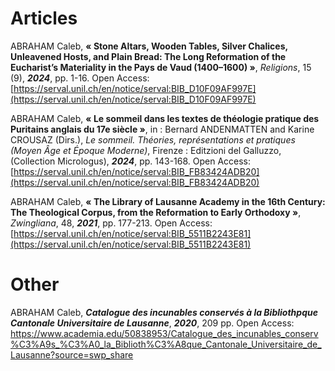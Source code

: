 # Articles

ABRAHAM Caleb, **« Stone Altars, Wooden Tables, Silver Chalices, Unleavened Hosts, and Plain Bread: The Long Reformation of the Eucharist’s Materiality in the Pays de Vaud (1400–1600) »**, *Religions*, 15 (9), ***2024***, pp. 1-16. Open Access: [https://serval.unil.ch/en/notice/serval:BIB_D10F09AF997E](https://serval.unil.ch/en/notice/serval:BIB_D10F09AF997E)

ABRAHAM Caleb, **« Le sommeil dans les textes de théologie pratique des Puritains anglais du 17e siècle »**, in : Bernard ANDENMATTEN and Karine CROUSAZ (Dirs.), *Le sommeil. Théories, représentations et pratiques (Moyen Âge et Époque Moderne)*, Firenze : Editzioni del Galluzzo, (Collection Micrologus), ***2024***, pp. 143-168. Open Access: [https://serval.unil.ch/en/notice/serval:BIB_FB83424ADB20](https://serval.unil.ch/en/notice/serval:BIB_FB83424ADB20)

ABRAHAM Caleb, **« The Library of Lausanne Academy in the 16th Century: The Theological Corpus, from the Reformation to Early Orthodoxy »**, *Zwingliana*, 48, ***2021***, pp. 177-213. Open Access: [https://serval.unil.ch/en/notice/serval:BIB_5511B2243E81](https://serval.unil.ch/en/notice/serval:BIB_5511B2243E81)



# Other

ABRAHAM Caleb, ***Catalogue des incunables conservés à la Bibliothpque Cantonale Universitaire de Lausanne***, ***2020***, 209 pp. Open Access: https://www.academia.edu/50838953/Catalogue_des_incunables_conserv%C3%A9s_%C3%A0_la_Biblioth%C3%A8que_Cantonale_Universitaire_de_Lausanne?source=swp_share
